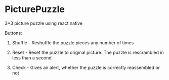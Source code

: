 # PicturePuzzle

3*3 picture puzzle using react native

Buttons:

1. Shuffle - Reshuffle the puzzle pieces any number of times

2. Reset - Reset the puzzle to original picture. The puzzle is rescrambled in less than a second

3. Check - Gives an alert, whether the puzzle is correctly reassembled or not

